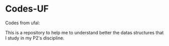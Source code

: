 # Codes-UF
Codes from ufal:

This is a repository to help me to understand better the datas structures that I study in my P2's discipline.
